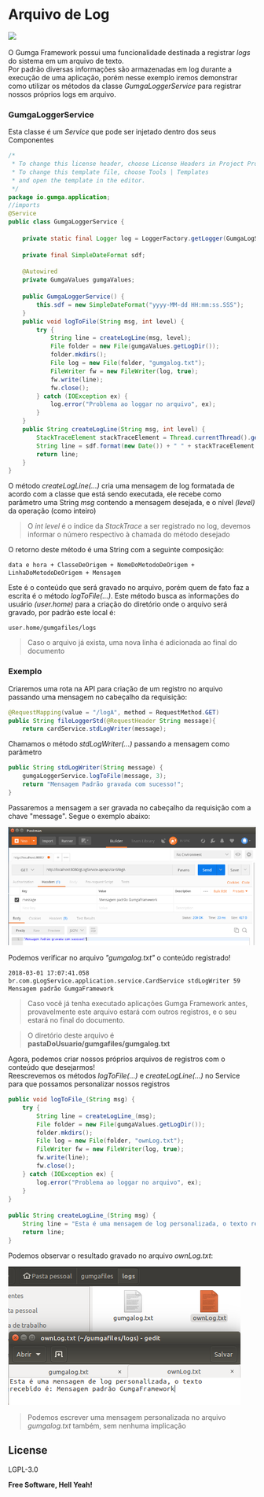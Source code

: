 # Arquivo de Log

[![](https://avatars3.githubusercontent.com/u/13262049?s=200&v=4)](https://github.com/GUMGA/frameworkbackend)

O Gumga Framework possui uma funcionalidade destinada a registrar *logs* do sistema em um arquivo de texto.<br>
Por padrão diversas informações são armazenadas em log durante a execução de uma aplicação, porém nesse exemplo iremos demonstrar como utilizar os métodos da classe *GumgaLoggerService* para registrar nossos próprios logs em arquivo.

### GumgaLoggerService

Esta classe é um *Service* que pode ser injetado dentro dos seus Componentes
```java
/*
 * To change this license header, choose License Headers in Project Properties.
 * To change this template file, choose Tools | Templates
 * and open the template in the editor.
 */
package io.gumga.application;
//imports
@Service
public class GumgaLoggerService {

    private static final Logger log = LoggerFactory.getLogger(GumgaLogService.class);

    private final SimpleDateFormat sdf;

    @Autowired
    private GumgaValues gumgaValues;

    public GumgaLoggerService() {
        this.sdf = new SimpleDateFormat("yyyy-MM-dd HH:mm:ss.SSS");
    }
    public void logToFile(String msg, int level) {
        try {
            String line = createLogLine(msg, level);
            File folder = new File(gumgaValues.getLogDir());
            folder.mkdirs();
            File log = new File(folder, "gumgalog.txt");
            FileWriter fw = new FileWriter(log, true);
            fw.write(line);
            fw.close();
        } catch (IOException ex) {
            log.error("Problema ao loggar no arquivo", ex);
        }
    }
    public String createLogLine(String msg, int level) {
        StackTraceElement stackTraceElement = Thread.currentThread().getStackTrace()[level];
        String line = sdf.format(new Date()) + " " + stackTraceElement.getClassName() + " " + stackTraceElement.getMethodName() + " " + stackTraceElement.getLineNumber() + " " + msg + "\n";
        return line;
    }
}

```
O método *createLogLine(...)* cria uma mensagem de log formatada de acordo com a classe que está sendo executada, ele recebe como parâmetro uma String *msg* contendo a mensagem desejada, e o nível *(level)* da operação (como inteiro)
> O *int level* é o índice da *StackTrace* a ser registrado no log, devemos informar o número respectivo à chamada do método desejado

O retorno deste método é uma String com a seguinte composição:
```
data e hora + ClasseDeOrigem + NomeDoMetodoDeOrigem + LinhaDoMetodoDeOrigem + Mensagem
```

Este é o conteúdo que será gravado no arquivo, porém quem de fato faz a escrita é o método *logToFile(...)*. Este método busca as informações do usuário *(user.home)* para a criação do diretório onde o arquivo será gravado, por padrão este local é:
```
user.home/gumgafiles/logs
```
>Caso o arquivo já exista, uma nova linha é adicionada ao final do documento

### Exemplo

Criaremos uma rota na API para criação de um registro no arquivo passando uma mensagem no cabeçalho da requisição:

```java
@RequestMapping(value = "/logA", method = RequestMethod.GET)
public String fileLoggerStd(@RequestHeader String message){
    return cardService.stdLogWriter(message);
```
Chamamos o método *stdLogWriter(...)* passando a mensagem como parâmetro
```java
public String stdLogWriter(String message) {
    gumgaLoggerService.logToFile(message, 3);
    return "Mensagem Padrão gravada com sucesso!";
}
```

Passaremos a mensagem a ser gravada no cabeçalho da requisição com a chave "message". Segue o exemplo abaixo:

![](Resources/print1.png)

Podemos verificar no arquivo *"gumgalog.txt"* o conteúdo registrado!

```
2018-03-01 17:07:41.058 br.com.gLogService.application.service.CardService stdLogWriter 59 Mensagem padrão GumgaFramework
```
> Caso você já tenha executado aplicações Gumga Framework antes, provavelmente este arquivo estará com outros registros, e o seu estará no final do documento.<br>

>O diretório deste arquivo é **pastaDoUsuario/gumgafiles/gumgalog.txt**

Agora, podemos criar nossos próprios arquivos de registros com o conteúdo que desejarmos!<br>
Reescrevemos os métodos *logToFile(...)* e *createLogLine(...)* no Service para que possamos personalizar nossos registros

```java
public void logToFile_(String msg) {
    try {
        String line = createLogLine_(msg);
        File folder = new File(gumgaValues.getLogDir());
        folder.mkdirs();
        File log = new File(folder, "ownLog.txt");
        FileWriter fw = new FileWriter(log, true);
        fw.write(line);
        fw.close();
    } catch (IOException ex) {
        log.error("Problema ao loggar no arquivo", ex);
    }
}

public String createLogLine_(String msg) {
    String line = "Esta é uma mensagem de log personalizada, o texto recebido é: " + msg + "\n";
    return line;
}
```
Podemos observar o resultado gravado no arquivo *ownLog.txt*:


![](Resources/print2.png)

>Podemos escrever uma mensagem personalizada no arquivo *gumgalog.txt* também, sem nenhuma implicação

License
----

LGPL-3.0


**Free Software, Hell Yeah!**
